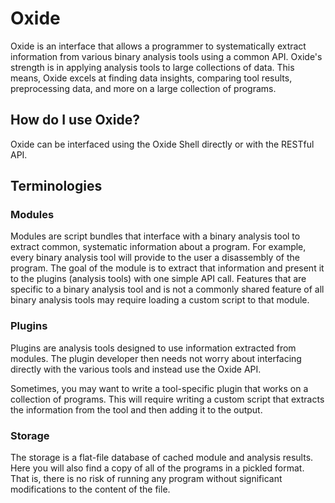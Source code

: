 # Oxide
Oxide is an interface that allows a programmer to systematically extract information from various binary analysis tools using a common API. Oxide's strength is in applying analysis tools to large collections of data. This means, Oxide excels at finding data insights, comparing tool results, preprocessing data, and more on a large collection of programs.

## How do I use Oxide?
Oxide can be interfaced using the Oxide Shell directly or with the RESTful API.

## Terminologies

### Modules
Modules are script bundles that interface with a binary analysis tool to extract common, systematic information about a program. For example, every binary analysis tool will provide to the user a disassembly of the program. The goal of the module is to extract that information and present it to the plugins (analysis tools) with one simple API call. Features that are specific to a binary analysis tool and is not a commonly shared feature of all binary analysis tools may require loading a custom script to that module. 

### Plugins
Plugins are analysis tools designed to use information extracted from modules. The plugin developer then needs not worry about interfacing directly with the various tools and instead use the Oxide API.

Sometimes, you may want to write a tool-specific plugin that works on a collection of programs. This will require writing a custom script that extracts the information from the tool and then adding it to the output.

### Storage
The storage is a flat-file database of cached module and analysis results. Here you will also find a copy of all of the programs in a pickled format. That is, there is no risk of running any program without significant modifications to the content of the file.
